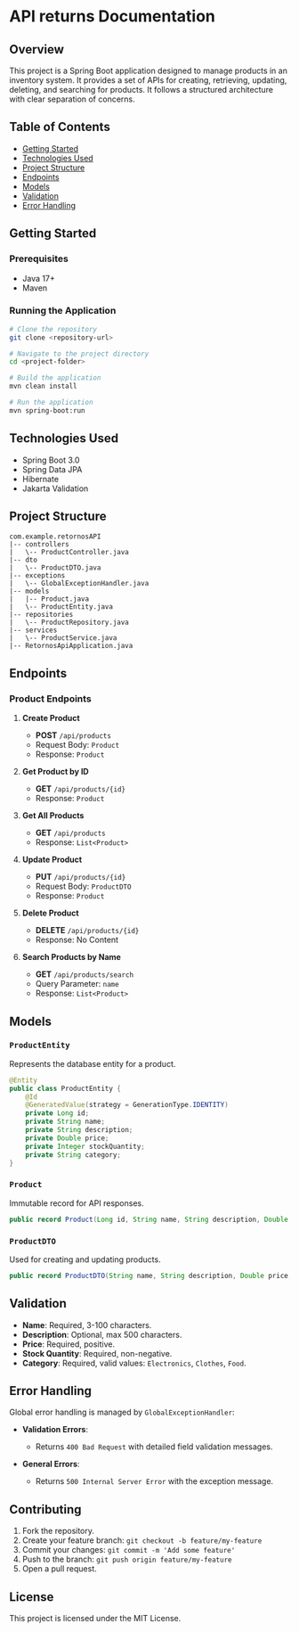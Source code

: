 # API returns Documentation

## Overview
This project is a Spring Boot application designed to manage products in an inventory system. It provides a set of APIs for creating, retrieving, updating, deleting, and searching for products. It follows a structured architecture with clear separation of concerns.

## Table of Contents

- [Getting Started](#getting-started)
- [Technologies Used](#technologies-used)
- [Project Structure](#project-structure)
- [Endpoints](#endpoints)
- [Models](#models)
- [Validation](#validation)
- [Error Handling](#error-handling)

## Getting Started

### Prerequisites
- Java 17+
- Maven
### Running the Application

```bash
# Clone the repository
git clone <repository-url>

# Navigate to the project directory
cd <project-folder>

# Build the application
mvn clean install

# Run the application
mvn spring-boot:run
```

## Technologies Used

- Spring Boot 3.0
- Spring Data JPA
- Hibernate
- Jakarta Validation

## Project Structure

```
com.example.retornosAPI
|-- controllers
|   \-- ProductController.java
|-- dto
|   \-- ProductDTO.java
|-- exceptions
|   \-- GlobalExceptionHandler.java
|-- models
|   |-- Product.java
|   \-- ProductEntity.java
|-- repositories
|   \-- ProductRepository.java
|-- services
|   \-- ProductService.java
|-- RetornosApiApplication.java
```

## Endpoints

### Product Endpoints

1. **Create Product**
    - **POST** `/api/products`
    - Request Body: `Product`
    - Response: `Product`

2. **Get Product by ID**
    - **GET** `/api/products/{id}`
    - Response: `Product`

3. **Get All Products**
    - **GET** `/api/products`
    - Response: `List<Product>`

4. **Update Product**
    - **PUT** `/api/products/{id}`
    - Request Body: `ProductDTO`
    - Response: `Product`

5. **Delete Product**
    - **DELETE** `/api/products/{id}`
    - Response: No Content

6. **Search Products by Name**
    - **GET** `/api/products/search`
    - Query Parameter: `name`
    - Response: `List<Product>`

## Models

### `ProductEntity`
Represents the database entity for a product.

```java
@Entity
public class ProductEntity {
    @Id
    @GeneratedValue(strategy = GenerationType.IDENTITY)
    private Long id;
    private String name;
    private String description;
    private Double price;
    private Integer stockQuantity;
    private String category;
}
```

### `Product`
Immutable record for API responses.

```java
public record Product(Long id, String name, String description, Double price, Integer stockQuantity, String category){}
```

### `ProductDTO`
Used for creating and updating products.

```java
public record ProductDTO(String name, String description, Double price, Integer stockQuantity, String category){}
```

## Validation

- **Name**: Required, 3-100 characters.
- **Description**: Optional, max 500 characters.
- **Price**: Required, positive.
- **Stock Quantity**: Required, non-negative.
- **Category**: Required, valid values: `Electronics`, `Clothes`, `Food`.

## Error Handling

Global error handling is managed by `GlobalExceptionHandler`:

- **Validation Errors**:
    - Returns `400 Bad Request` with detailed field validation messages.

- **General Errors**:
    - Returns `500 Internal Server Error` with the exception message.

## Contributing

1. Fork the repository.
2. Create your feature branch: `git checkout -b feature/my-feature`
3. Commit your changes: `git commit -m 'Add some feature'`
4. Push to the branch: `git push origin feature/my-feature`
5. Open a pull request.

## License
This project is licensed under the MIT License.
